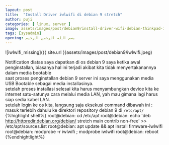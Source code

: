 ```yaml
---
layout: post
title:  "Install Driver iwlwifi di debian 9 stretch"
author: puji
categories: [ linux, server ]
image: assets/images/post/debian9/install-driver-wifi-debian-thinkpad-iwlwifi-linux.jpg
tags: [sysadmin]
opening: بسم الله الرحمن الرحيم
---
```

![iwlwifi_missing]({{ site.url }}assets/images/post/debian9/iwlwifi.jpeg)  

Notification diatas saya dapatkan di os debian 9 saya ketika awal penginstallan, biasanya hal ini terjadi akibat kita tidak menyertakanannya dalam media bootable  
saat proses penginstallan debian 9 server ini saya menggunakan media USB Bootable sebagai media installasinya.  
setelah proses installasi selesai kita harus menyambungkan device kita ke internet satu-satunya cara melalui media LAN, yah mau gimana lagi harus siap sedia kabel LAN.  
setelah login ke os kita, langsung saja eksekusi command dibawah ini :  
masuk terlebih dahulu ke direktori repository debian 9 di ```/etc/apt/```
{%highlight shell%}
root@debian: cd /etc/apt
root@debian: echo 'deb http://httpredir.debian.org/debian/ stretch main contrib non-free' >> /etc/apt/sources.list
root@debian: apt update && apt install firmware-iwlwifi
root@debian: modprobe -r iwlwifi ; modprobe iwlwifi
root@debian: reboot
{%endhightlight%}
